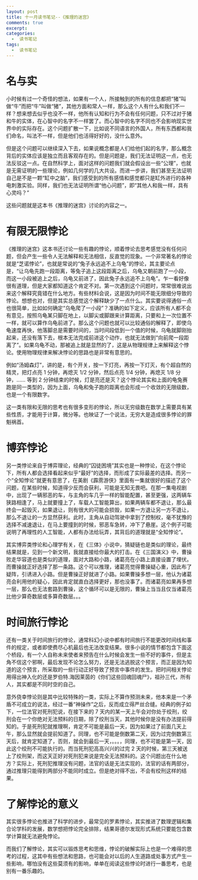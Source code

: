 ```yaml
---
layout: post
title: 十一月读书笔记--《推理的迷宫》
comments: true
excerpt: 
categories:
  -  读书笔记
tags:
  -  读书笔记
---
```



# 名与实

小时候有过一个奇怪的想法，如果有一个人，所接触到的所有的信息都把“猪”叫做“牛”而把“牛”叫做“猪”，其他方面和常人一样，那么这个人有什么和我们不一样？想来想去似乎也没不一样，他所有认知和行为不会有任何问题，只不过对于猪和牛的实体，在心智中的名字不一样罢了。而心智中的名字不同也不会影响现实世界中的实际存在。这个问题扩散一下，比如说不同语言的外国人，所有东西都和我们命名，叫法不一样，但是他们也活得好好的，没什么意外。

但是这个问题可以继续深入下去，如果说概念都是人们给他们起的名字，那么概念背后的实体应该是独立而且客观存在的。但是问题是，我们无法证明这一点，也无法反驳这一点。在自然科学上，面对这样的问题我们就会假设出一些“公理”，也就是无需证明的一些理论，例如几何学的几大共设。而进一步讲，我们甚至无法证明自己是不是一颗“缸中之脑”，我们感受到的所有感情和感觉都只是缸外进行的各种电刺激实验。同样，我们也无法证明所谓“他心问题”，即“其他人和我一样，具有心灵吗？”

这些问题就是这本书《推理的迷宫》讨论的内容之一。


# 有限无限悖论

《推理的迷宫》这本书还讨论一些有趣的悖论，顺着悖论去思考感觉没有任何问题，但会产生一些令人无法解释和无法相信，反直觉的现象。一个非常著名的悖论就是“芝诺悖论”，也就是常说的“兔子永远追不上乌龟”的悖论，其主要论点是，“让乌龟先跑一段距离，等兔子追上这段距离之后，乌龟又朝前跑了一小段，而这一小段被追上之后，乌龟又前进了，因此兔子永远追不上乌龟”。乍一看好像很有道理，但是大家都知道这个肯定不对。第一次遇到这个问题时，常常很难说出来这个解释究竟错在什么地方。有些材料会说，这是因为时间不能无限细分导致的悖论。想想也对，但是其实总感觉这个解释缺少了一点什么。其实要说得通俗一点也很简单，比如如何确定“乌龟爬了一小段”？准确的如下定义，应该所有人都不会有意见，按照乌龟某只脚在地上，以脚尖或脚跟来计算距离，只要和上一次位置不一样，就可以算作乌龟前进了。那么这个问题也就可以比较通俗的解释了，即使乌龟速度再快，他落脚总是需要时间的，当时间段低到一个值的时候，乌龟就脚刚抬起来，还没有落下去，根本无法完成前进这个动作，也就无法做到“向前爬一段距离了”。如果乌龟不动，那被追上就是显然的了，这是从物理规律上来解释这个悖论。使用物理规律来解决悖论的思路也是非常有意思的。

例如“汤姆森灯”，讲的是，有个开关，按一下灯亮，再按一下灯灭，有个超自然的精灵，把灯点亮 1 分钟，再熄灭 1/2 分钟，然后点亮 1/4 分钟，再熄灭 1/8 分钟，&#x2026;&#x2026; 等到 2 分钟结束的时候，灯是亮还是灭？这个悖论其实和上面的龟兔赛跑是同一类型的，因为上面，乌龟和兔子跑的距离也会形成一个收敛的无限级数，也是一个有限数字。

这一类有限和无限的思考也有很多变形的悖论，所以无穷级数在数学上需要具有某些性质，才能用于计算，微分等。也映证了一个说法，无穷大是造成很多悖论的罪魁祸首。


# 博弈悖论

另一类悖论来自于博弈理论，经典的“囚徒困境”其实也是一种悖论，在这个悖论下，所有人都会选择看起来似乎“最好”的选择，而形成了实际最差的选择。而另一个“全知悖论”就更有意思了，在美剧《霹雳游侠》里面有一集就很好的描述了这个问题，在某些时候，知道得少反而会获利，可能是无知无畏吧。在那一集电视剧中，出现了一辆邪恶的车，与主角的车几乎一样的智能配置，甚至更强，这两辆车狭路相逢了，马上就要撞上了，车载人工智能算出，如果两辆车都不退让，那么最终会一起毁灭，如果退让，则有很大的可能会损毁，如果一方退让另一方不退让，那么不退让的一方显然获利。此时，主角从自动驾驶中拿到了控制权，毫不犹豫的选择不减速退让，在马上要撞到的时候，邪恶车急转，冲下了悬崖。这个例子可能说明了再理性的人工智能，人都有办法给玩弄，其背后的道理就是“全知悖论”。

其实博弈类悖论和心理学有关，在《三体》小说中，猜疑链也是类似的理论，最终结果就是，见到一个新文明，我就直接给你最大的打击。在《三国演义》中，曹操败走华容道也是类似的道理，面对大路和小路，诸葛亮在小路上直接设置了埋伏。而曹操就正好选择了那一条路。这个可以推理，诸葛亮觉得曹操疑心重，因此布了疑阵，引诱进入小路。但是曹操正好就进了小路。如果曹操多想一层，他认为诸葛亮会利用他的疑心，因此肯定就直白选择更好，那也没事了。而诸葛亮如果再多想一层，那么也无法套路到曹操，这个循环可以是无限的，曹操上当当且仅当诸葛亮比他少算奇数层或多算奇数层。。。


# 时间旅行悖论

还有一类关于时间旅行的悖论，通常科幻小说中都有时间旅行不能更改时间线和事件的规定，或者即使费尽心机最后也无法改变结果。很多小说的情节都包含下面这个桥段，有一个人自称未来使者来预告在什么时候会发生一些不好的事件，但是主角不信这个邪啊，最后发现不论怎么努力，还是无法逃脱这个预言，而正是因为知道的这个预言，所采取的一些行动正好导致了预言中事件的发生。把时间相关悖论用得出神入化的还是罗伯特.海因莱茵的《你们这些回魂回魂尸》，祖孙三代，所有人，其实都是不同时空的自己。

意外侥幸悖论则是其中比较特殊的一类，实际上不算作预测未来，他本来是一个矛盾不可成立的说法，经过一番“神操作”之后，反而成立得严丝合缝。经典的例子如下，一位法官对死刑犯说，在接下来的 7 天内的某一天上午会对你处于绞刑，绞刑会在一个你绝对无法预料的日期，除了绞刑当天，其他时候你是没有办法提前得知的。于是死刑犯就推理啊，肯定不可能是最后一天，因为如果过了前面几天上午，那么显然就会提前知道了。同理，也不可能是倒数第二天，因为过完倒数第三天后，就肯定知道了，否则，就会到最后一天，。。。，同理，也不可能是第一天，因此这个绞刑不可能执行的。而当死刑犯高高兴兴的过完 2 天的时候，第三天被送上了绞刑架，而这天正好对死刑犯来说是完全无法预料的。这个问题出在什么地方？实际上，死刑犯推理没有问题，法官的话是无法实现的，法官的话有两部分，通过推理只能得到两部分不能同时成立。但是绝对得不出，不会有绞刑这样的结果。


# 了解悖论的意义

其实很多悖论也推进了科学的进步，最常见的罗素悖论，其实推进了数理逻辑和集合论学科的发展，数学想把悖论完全排除，结果哥德尔发现形式系统只要能包含数学计算就无法避免悖论。

而我们了解悖论，其实可以锻炼思考和思维，悖论的破解实际上也是一个难得的思考的过程，这其中有些想法和思路，也可能会对以后的人生道路或处事方式产生一些影响，哪怕没有这些莫须有的影响，单单在阅读这些悖论时进行一番思考，也是别有一番乐趣的。

